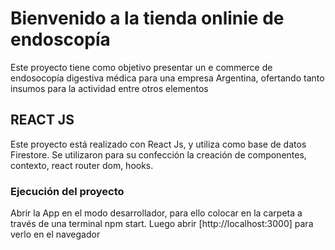 # Bienvenido a la tienda onlinie de endoscopía

Este proyecto tiene como objetivo presentar un e commerce de endosocopía digestiva médica para una empresa Argentina, ofertando tanto insumos para la actividad entre otros elementos

## REACT JS

Este proyecto está realizado con React Js, y utiliza como base de datos Firestore. Se utilizaron para su confección la creación de componentes, contexto, react router dom, hooks. 

### Ejecución del proyecto

Abrir la App en el modo desarrollador, para ello colocar en la carpeta a través de una terminal npm start. Luego abrir [http://localhost:3000] para verlo en el navegador

